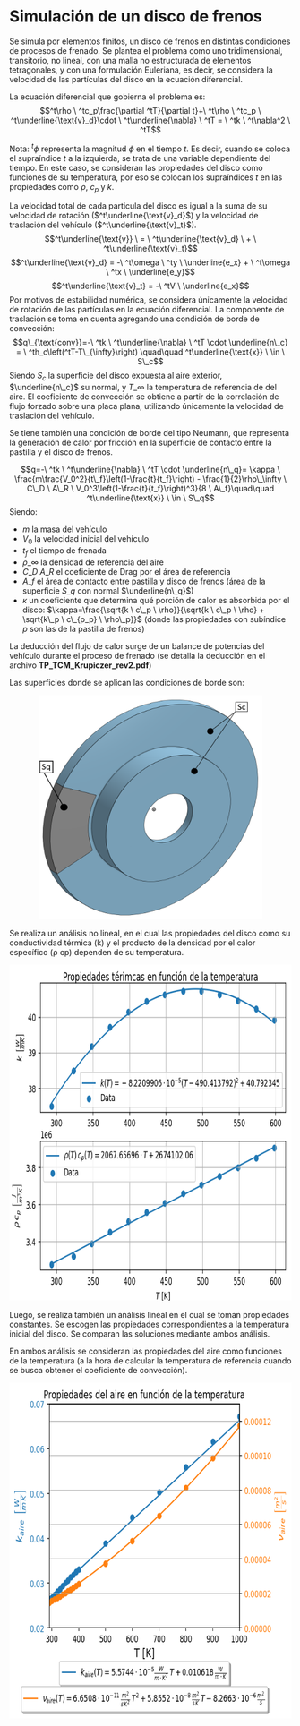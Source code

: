 # Simulación de un disco de frenos
Se simula por elementos finitos, un disco de frenos en distintas condiciones de procesos de frenado. Se plantea el problema como uno tridimensional, transitorio, no lineal, con una malla no estructurada de elementos tetragonales, y con una formulación Euleriana, es decir, se considera la velocidad de las partículas del disco en la ecuación diferencial.

La ecuación diferencial que gobierna el problema es:
$$^t\rho \ ^tc_p\frac{\partial ^tT}{\partial t}+\ ^t\rho \ ^tc_p \ ^t\underline{\text{v}_d}\cdot \ ^t\underline{\nabla} \ ^tT = \ ^tk \ ^t\nabla^2 \ ^tT$$

Nota: $^t\phi$ representa la magnitud $\phi$ en el tiempo $t$. Es decir, cuando se coloca el supraíndice $t$ a la izquierda, se trata de una variable dependiente del tiempo. En este caso, se consideran las propiedades del disco como funciones de su temperatura, por eso se colocan los supraíndices $t$ en las propiedades como $\rho$, $c_p$ y $k$.

La velocidad total de cada particula del disco es igual a la suma de su velocidad de rotación ($^t\underline{\text{v}_d}$) y la velocidad de traslación del vehículo ($^t\underline{\text{v}_t}$).
$$^t\underline{\text{v}} \ = \ ^t\underline{\text{v}_d} \ + \ ^t\underline{\text{v}_t}$$
$$^t\underline{\text{v}_d} = -\ ^t\omega \ ^ty \ \underline{e_x} + \ ^t\omega \ ^tx \ \underline{e_y}$$
$$^t\underline{\text{v}_t} = -\ ^tV \ \underline{e_x}$$
Por motivos de estabilidad numérica, se considera únicamente la velocidad de rotación de las partículas en la ecuación diferencial. La componente de traslación se toma en cuenta agregando una condición de borde de convección:
$$q\_{\text{conv}}=-\ ^tk \ ^t\underline{\nabla} \ ^tT \cdot \underline{n\_c} = \ ^th_c\left(^tT-T\_{\infty}\right) \quad\quad ^t\underline{\text{x}} \ \in \ S\_c$$
Siendo $S_c$ la superficie del disco expuesta al aire exterior, $\underline{n\_c}$ su normal, y $T\_\infty$ la temperatura de referencia de del aire. El coeficiente de convección se obtiene a partir de la correlación de flujo forzado sobre una placa plana, utilizando únicamente la velocidad de traslación del vehículo. 

Se tiene también una condición de borde del tipo Neumann, que representa la generación de calor por fricción en la superficie de contacto entre la pastilla y el disco de frenos.

$$q=-\ ^tk \ ^t\underline{\nabla} \ ^tT \cdot \underline{n\_q}= \kappa \ \frac{m\frac{V_0^2}{t\_f}\left(1-\frac{t}{t_f}\right) - \frac{1}{2}\rho\_\infty \ C\_D \ A\_R \ V_0^3\left(1-\frac{t}{t_f}\right)^3}{8 \ A\_f}\quad\quad ^t\underline{\text{x}} \ \in \ S\_q$$
Siendo:
- $m$ la masa del vehículo
- $V_0$ la velocidad inicial del vehículo
- $t_f$ el tiempo de frenada
- $\rho\_\infty$ la densidad de referencia del aire
- $C\_D \ A\_R$ el coeficiente de Drag por el área de referencia
- $A\_f$ el área de contacto entre pastilla y disco de frenos (área de la superficie $S\_q$ con normal $\underline{n\_q}$)
- $\kappa$ un coeficiente que determina qué porción de calor es absorbida por el disco: $\kappa=\frac{\sqrt{k \ c\_p \ \rho}}{\sqrt{k \ c\_p \ \rho} + \sqrt{k\_p \ c\_{p_p} \ \rho\_p}}$ (donde las propiedades con subíndice $p$ son las de la pastilla de frenos)

La deducción del flujo de calor surge de un balance de potencias del vehículo durante el proceso de frenado (se detalla la deducción en el archivo **TP_TCM_Krupiczer_rev2.pdf**)

Las superficies donde se aplican las condiciones de borde son:
<p align="center">
  <img width="400" height="400" src="Pre-processing/3d.png">
</p>
Se realiza un análisis no lineal, en el cual las propiedades del disco como su conductividad térmica (k) y el producto de la densidad por el calor específico (ρ cp) dependen de su temperatura.

<p align="center">
  <img width="700" height="600" src="Processing/prop_disco.png">
</p>

Luego, se realiza también un análisis lineal en el cual se toman propiedades constantes. Se escogen las propiedades correspondientes a la temperatura inicial del disco. Se comparan las soluciones mediante ambos análisis.

En ambos análisis se consideran las propiedades del aire como funciones de la temperatura (a la hora de calcular la temperatura de referencia cuando se busca obtener el coeficiente de convección).

<p align="center">
  <img width="700" height="600" src="Processing/prop_aire.png">
</p>
